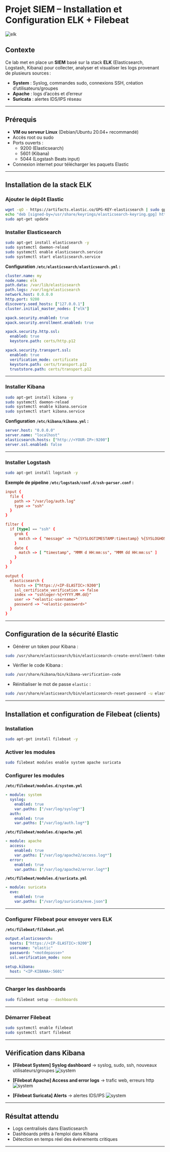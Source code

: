 # Projet SIEM – Installation et Configuration ELK + Filebeat

![elk](./screenshot/elk.png)

## Contexte

Ce lab met en place un **SIEM** basé sur la stack **ELK** (Elasticsearch, Logstash, Kibana) pour collecter, analyser et visualiser les logs provenant de plusieurs sources :

- **System** : Syslog, commandes sudo, connexions SSH, création d’utilisateurs/groupes
- **Apache** : logs d’accès et d’erreur
- **Suricata** : alertes IDS/IPS réseau

---

## Prérequis

- **VM ou serveur Linux** (Debian/Ubuntu 20.04+ recommandé)
- Accès root ou sudo
- Ports ouverts :
  - 9200 (Elasticsearch)
  - 5601 (Kibana)
  - 5044 (Logstash Beats input)
- Connexion internet pour télécharger les paquets Elastic

---

## Installation de la stack ELK

### Ajouter le dépôt Elastic
```bash
wget -qO - https://artifacts.elastic.co/GPG-KEY-elasticsearch | sudo gpg --dearmor -o /usr/share/keyrings/elasticsearch-keyring.gpg
echo "deb [signed-by=/usr/share/keyrings/elasticsearch-keyring.gpg] https://artifacts.elastic.co/packages/8.x/apt stable main" | sudo tee /etc/apt/sources.list.d/elastic-8.x.list
sudo apt-get update
```

### Installer Elasticsearch
```bash
sudo apt-get install elasticsearch -y
sudo systemctl daemon-reload
sudo systemctl enable elasticsearch.service
sudo systemctl start elasticsearch.service
```

**Configuration `/etc/elasticsearch/elasticsearch.yml` :**
```yaml
cluster.name: my
node.name: elk
path.data: /var/lib/elasticsearch
path.logs: /var/log/elasticsearch
network.host: 0.0.0.0
http.port: 9200
discovery.seed_hosts: ["127.0.0.1"]  
cluster.initial_master_nodes: ["elk"]

xpack.security.enabled: true
xpack.security.enrollment.enabled: true

xpack.security.http.ssl:
  enabled: true
  keystore.path: certs/http.p12

xpack.security.transport.ssl:
  enabled: true
  verification_mode: certificate
  keystore.path: certs/transport.p12
  truststore.path: certs/transport.p12
```

---

### Installer Kibana
```bash
sudo apt-get install kibana -y
sudo systemctl daemon-reload
sudo systemctl enable kibana.service
sudo systemctl start kibana.service
```

**Configuration `/etc/kibana/kibana.yml` :**
```yaml
server.host: "0.0.0.0"
server.name: "localhost"
elasticsearch.hosts: ["http://<YOUR-IP>:9200"]
server.ssl.enabled: false
```

---

### Installer Logstash
```bash
sudo apt-get install logstash -y
```

**Exemple de pipeline `/etc/logstash/conf.d/ssh-parser.conf` :**
```conf
input {
  file {
    path => "/var/log/auth.log"
    type => "ssh"
  }
}

filter {
  if [type] == "ssh" {
    grok {
      match => { "message" => "%{SYSLOGTIMESTAMP:timestamp} %{SYSLOGHOST:hostname} sshd(?:\[%{POSINT:pid}\])?: %{DATA:auth_message}" }
    }
    date {
      match => [ "timestamp", "MMM d HH:mm:ss", "MMM dd HH:mm:ss" ]
    }
  }
}

output {
  elasticsearch {
    hosts => ["https://<IP-ELASTIC>:9200"]
    ssl_certificate_verification => false
    index => "sshloger-%{+YYYY.MM.dd}"
    user => "<elastic-username>"
    password => "<elastic-password>"
  }
}
```

---

##  Configuration de la sécurité Elastic

- Générer un token pour Kibana :
```bash
sudo /usr/share/elasticsearch/bin/elasticsearch-create-enrollment-token -s kibana
```

- Vérifier le code Kibana :
```bash
sudo /usr/share/kibana/bin/kibana-verification-code
```

- Réinitialiser le mot de passe `elastic` :
```bash
sudo /usr/share/elasticsearch/bin/elasticsearch-reset-password -u elastic -a
```

---

##  Installation et configuration de Filebeat (clients)

### Installation
```bash
sudo apt-get install filebeat -y
```

### Activer les modules
```bash
sudo filebeat modules enable system apache suricata
```

### Configurer les modules

**`/etc/filebeat/modules.d/system.yml`**
```yaml
- module: system
  syslog:
    enabled: true
    var.paths: ["/var/log/syslog*"]
  auth:
    enabled: true
    var.paths: ["/var/log/auth.log*"]
```

**`/etc/filebeat/modules.d/apache.yml`**
```yaml
- module: apache
  access:
    enabled: true
    var.paths: ["/var/log/apache2/access.log*"]
  error:
    enabled: true
    var.paths: ["/var/log/apache2/error.log*"]
```

**`/etc/filebeat/modules.d/suricata.yml`**
```yaml
- module: suricata
  eve:
    enabled: true
    var.paths: ["/var/log/suricata/eve.json"]
```

---

### Configurer Filebeat pour envoyer vers ELK

**`/etc/filebeat/filebeat.yml`**
```yaml
output.elasticsearch:
  hosts: ["https://<IP-ELASTIC>:9200"]
  username: "elastic"
  password: "<motdepasse>"
  ssl.verification_mode: none

setup.kibana:
  host: "<IP-KIBANA>:5601"
```

---

### Charger les dashboards
```bash
sudo filebeat setup --dashboards
```

---

### Démarrer Filebeat
```bash
sudo systemctl enable filebeat
sudo systemctl start filebeat
```

---

##  Vérification dans Kibana

- **[Filebeat System] Syslog dashboard** → syslog, sudo, ssh, nouveaux utilisateurs/groupes
![system](./screenshot/1-filebeat-system.png)


- **[Filebeat Apache] Access and error logs** → trafic web, erreurs http
![system](./screenshot/2-filebeat-apache2.png)

- **[Filebeat Suricata] Alerts** → alertes IDS/IPS
![system](./screenshot/3-filebeat-suricata.png)

---

##  Résultat attendu

- Logs centralisés dans Elasticsearch
- Dashboards prêts à l’emploi dans Kibana
- Détection en temps réel des événements critiques

---
